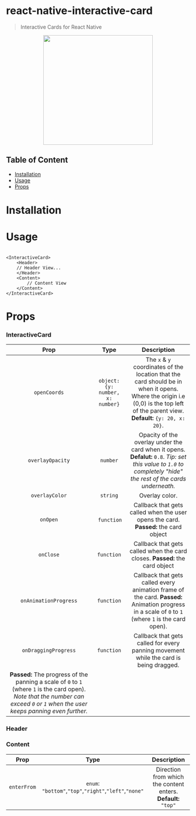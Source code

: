 # react-native-interactive-card
> Interactive Cards for React Native

<p align="center"><img width="300" src="https://thumbs.gfycat.com/DecisiveUnfoldedCaudata-size_restricted.gif" /></p>

## Table of Content
- [Installation](#installation)
- [Usage](#usage)
- [Props](#props)

# Installation 

# Usage
```JSX
  
<InteractiveCard>
    <Header>
	// Header View...
    </Header>
    <Content>
    	// Content View
    </Content>
</InteractiveCard>
```

# Props

### InteractiveCard
| Prop  | Type | Description|
| :---: |:---:| :---:|
| `openCoords` | `object: {y: number, x: number}` | The `x` & `y` coordinates of the location that the card should be in when it opens. Where the origin i.e (0,0) is the top left of the parent view. **Default:** `{y: 20, x: 20}`. |
| `overlayOpacity` | `number` | Opacity of the overlay under the card when it opens. **Defalut:** `0.8`. _Tip: set this value to `1.0` to completely "hide" the rest of the cards underneath._ |
| `overlayColor`   | `string` | Overlay color. |
| `onOpen` |  `function` | Callback that gets called when the user opens the card. **Passed:** the card object |
| `onClose` | `function` | Callback that gets called when the card closes. **Passed:** the card object |
| `onAnimationProgress` | `function` | Callback that gets called every animation frame of the card. **Passed:** Animation progress in a scale of `0` to `1` (where `1` is the card open). |
| `onDraggingProgress` | `function` | Callback that gets called for every panning movement while the card is being dragged.
**Passed:** The progress of the panning a scale of `0` to `1` (where `1` is the card open). _Note that the number can exceed `0` or `1` when the user keeps panning even further._ |


### Header
### Content
| Prop  | Type | Description|
| :---: |:---:| :---:|
| `enterFrom` | `enum`: `"bottom"`,`"top"`,`"right"`,`"left"`,`"none"` | Direction from which the content enters. **Default:** `"top"`|

